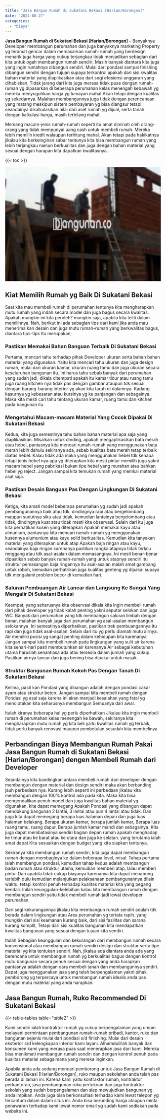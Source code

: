```yaml
---
title: "Jasa Bangun Rumah di Sukatani Bekasi [Harian/Borongan]"
date: "2024-08-27"
categories: 
  - "biaya"
---
```


**Jasa Bangun Rumah di Sukatani Bekasi \[Harian/Borongan\]** – Banyaknya Developer membangun perumahan dan juga banyaknya marketing Property yg teramat gencar dalam memasarkan rumah-rumah yang berdesign menarik juga harga yang cukup terjangkau tidak menjadikan sebagian dari kita untuk ogah membangun rumah sendiri. Masih banyak diantara kita juga yang ingin rumahnya dibangun sendiri. Mulai dari pondasi sampai finishing dibangun sendiri dengan tujuan supaya terkontrol apakah dari sisi kwalitas bahan material yang diaplikasikan atau dari segi efesiensi anggaran yang dihabiskan. Tidak jarang dari kita juga merasa tidak puas dengan rumah-rumah yg dipasarkan di beberapa perumahan kelas menengah kebawah yg mereka menyuguhkan harga yg lumayan mahal Akan tetapi dengan kualitas yg sekedarnya. Malahan membangunnya juga tidak dengan perencanaan yang matang meskipun sistem pembayaran yg bisa diangsur tetapi seandainya dikalkulasikan nilai dari aset rumah yg dijual, serta tanah dengan kalkulasi harga, masih terbilang mahal.

Memang macam-jenis rumah-rumah seperti itu amat diminati oleh orang-orang yang tidak mempunyai uang cash untuk membeli rumah. Mereka lebih memilih kredit walaupun terhitung mahal. Akan tetapi pada hakikatnya jikalau kita berkeinginan sabar tentunya kita bisa membangun rumah yang lebih terjangkau namun berkualitas dan juga dengan bahan material yang sesuai dengan harapan kita dapatkan kwalitasnya.

{{< toc >}}

![Jasa Bangun Rumah di Sukatani Bekasi [Harian/Borongan]](/images/borong-bangunan-28.png)

## Kiat Memilih Rumah yg Baik Di Sukatani Bekasi

Saat kita mau membeli rumah di perumahan tentunya kita mengharapkan mutu rumah yang indah secara model dan juga bagus secara kwalitas. Apakah mungkin ini kita peroleh? mungkin saja, apabila kita teliti dalam memilihnya. Nah, berikut ini ada sebagian tips dari kami jika anda mau menerima kan desain dan juga mutu rumah-rumah yang berkwalitas bagus, diantara tips-tips Itu merupakan;

### Pastikan Memakai Bahan Banguan Terbaik Di Sukatani Bekasi

Pertama, mencari tahu terhadap pihak Developer ukuran serta bahan bahan material yang digunakan. Yaitu kita mencari tahu ukuran dan juga design rumah, mulai dari ukuran kamar, ukuran ruang tamu dan juga ukuran secara keseluruhan bangunan itu. Ini harus tahu sebab banyak dari perumahan yang sudah jadi, dikala ditempati apakah itu kamar tidur atau ruang tamu juga ruang kitchen nya tidak pas dengan gambar ataupun tdk sesuai dengan barang-barang interior yg akan kita taruh di dalamnya. Kadang kasurnya yg kebesaran atau kursinya yg ke panjangan dan sebagainya. Maka kita mesti cari tahu tentang ukuran kamar, ruang tamu dan kitchen pada bangunan itu.

### Mengetahui Macam-macam Material Yang Cocok Dipakai Di Sukatani Bekasi

Kedua, kita juga semestinya tahu bahan bahan material apa saja yang diaplikasikan. Misalkan untuk dinding, apakah mengaplikasikan bata merah atau hebel, pantasnya kita mencari rumah-rumah yang menggunakan bata merah lebih dahulu sekiranya ada, sebab kualitas bata merah tetap terbaik diatas hebel. Kalau tidak ada maka yang menggunakan hebel tdk kenapa tetapi jenis hebel nya apa yg diterapkan kita mesti pintar memilih juga yakni macam hebel yang pabrikasi bukan tipe hebel yang murahan atau bahkan hebel yg reject. Jangan sampai kita temukan rumah yang memkai material asal saja.

### Pastikan Desain Banguan Pas Dengan Lingkungan Di Sukatani Bekasi

Ketiga, kita amati model beberapa perumahan yg sudah jadi apakah pembangunannya baik atau tdk, dindingnya rapi atau bergelombang maupun sudutnya siku atau tidak, kemudian lantainya bergelombang atau tidak, dindingnya kuat atau tidak mesti kita observasi. Selain dari itu juga kita perhatikan kusen yang diterapkan Apakah memakai kayu atau almunium, pantasnya kita mencari rumah-rumah yg menggunakan kusennya alumunium atau kayu solid berkualitas. Kemudian kita tanyakan material yang diterapkan untuk atap Apakah baja ringan atau kayu, seandainya baja ringan karenanya pastikan rangka atapnya tidak terlalu renggang atau tdk asal-asalan dalam memasangnya. Ini mesti benar-benar dipastikan sebab banyak rumah-rumah yang untuk atapnya sendiri itu struktur pemasangan baja ringannya itu asal-asalan malah amat gampang untuk roboh, kemudian perhatrikan juga kualitas genteng yg dipakai supaya tdk mengalami problem bocor di kemudian hari.

### Saluran Pembuangan Air Lancar dan Langsung Ke Sungai Yang Mengalir Di Sukatani Bekasi

Keempat, yang seharusnya kita observasi dikala kita ingin membeli rumah dari pihak developer yg tidak kalah penting yakni seputar selokan dan juga WC. Banyak dari perumahan yang tdk membangun saluran limbah dengan benar, malahan banyak juga dari perumahan yg asal-asalan membangun selokannya. Ini semestinya diperhatikan, pastikan trek pembuangannya itu rapi dan juga tidak asal-asalan. Selain dari itu yg perlu diamati mutu airnya. Air memiliki posisi yg sangat penting dalam kehidupan kita karenanya Jangan sampai kita membeli rumah pada lingkungan yang sulit air karena kita sehari-hari pasti membutuhkan air karenanya Air sebagai kebutuhan utama haruslah senantiasa ada atau tersedia dalam jumlah yang cukup. Pastikan airnya lancar dan juga bening bisa dipakai untuk masak.

### Struktur Bangunan Rumah Kokoh Pas Dengan Tanah Di Sukatani Bekasi

Kelima, pasti kan Pondasi yang dibangun adalah dengan pondasi cakar ayam atau struktur beton. Jangan sampai kita membeli rumah dengan Pondasi yg asal saja karena ini akan menjadi kesalahan yang fatal yg menciptakan kita seharusnya membangun Semuanya dari awal.

Itulah kiranya beberapa hal yg perlu diperhatikan Jikalau kita ingin membeli rumah di perumahan kelas menengah ke bawah, sekiranya kita mengharapkan mutu rumah yg kita beli yaitu kwalitas rumah yg terbaik, tidak perlu banyak renovasi maupun pembetulan sesudah kita membelinya.

## Perbandingan Biaya Membangun Rumah Pakai Jasa Bangun Rumah di Sukatani Bekasi \[Harian/Borongan\] dengen Membeli Rumah dari Developer

Seandainya kita bandingkan antara membeli rumah dari developer dengan membangun dengan material dan design sendiri maka akan berbanding jauh perbedaan nya. Kurang lebih seperti ini perbedaan jikalau kita membangun dengan 100% kontrol ada pada kita. Maka kita bisa mengendalikan penuh model dan juga kwalitas bahan material yg digunakan, kita dapat memegang Apakah Pondasi yang dibangun dapat mendukung bangunan 2 lantai, 3 lantai atau pun 4 lantai atau tidak. Dan juga kita dapat memegang berapa luas halaman depan dan juga luas halaman belakang. Berapa ukuran kamar, berapa jumlah kamar, Berapa luas ruang tamu, ruang dapur, Berapa jumlah kamar mandi dan sebagainya. Kita juga dapat membatasinya sendiri bagian depan rumah apakah menghadap ke timur atau ke barat atau ke utara dan juga ke selatan. yang terutama ialah amat dapat Kita sesuaikan dengan budget yang kita siapkan tentunya.

Sekiranya kita membangun rumah sendiri, kita juga dapat membangun rumah dengan membaginya ke dalam beberapa level, misal. Tahap pertama ialah membangun pondasi, kemudian tahap kedua adalah membangun badan rumah atau struktur utama, kemudian memberi atap, lalau memberi pintu. Dan apabila tidak cukup biayanya karenanya kita dapat menabung terlebih dulu kemudian melanjutkan pelaksanaan pembangunannya dilain waktu, tetapi kontrol penuh terhadap kualitas material kita yang pegang kendali. Inilah keunggulan-kelebihan kalau kita membangun rumah dengan membangun sendiri yaitu tidak membeli rumah jadi lewat developer perumahan.

Dari segi kekurangannya jikalau kita membangun rumah sendiri adalah tdk berada dalam lingkungan atau Area perumahan yg tertata rapih. yang mungkin dari sisi keamanan kurang baik, dari sisi fasilitas dan sarana kurang komplit, Tetapi dari sisi kualitas bangunan kita mendapatkan kwalitas bangunan yang sesuai dengan tujuan kita sendiri.

Itulah Sebagian keunggulan dan kekurangan dari membangun rumah secara konvensional atau membangun rumah sendiri design dan struktur serta tipe material yg kita tentukan sendiri. Nah, jikalau ada diantara anda ada yang berencana untuk membangun rumah yg berkualitas bagus dengan kontrol mutu bangunan secara penuh sesuai dengan yang anda harapkan pantasnya adalah dengan cara membeli tanah dan membangunnya sendiri. Dapat juga menggunakan jasa yang telah berpengalaman yakni pihak pemborong yg terpercaya untuk membangun rumah idealis anda pas dengan mutu material yang anda harapkan.

## Jasa Bangun Rumah, Ruko Recommended Di Sukatani Bekasi

{{< table-tables table="table2" >}}

Kami sendiri ialah kontraktor rumah yg cukup berpengalaman yang umum melayani permintaan pembangunan rumah-rumah pribadi, kantor, ruko dan bangunan sejenis mulai dari pondasi s/d finishing. Mulai dari desain eksterior s/d kelengkapan interior kami layani. Alhamdulillah banyak dari konsumen kami yang merasa puas saat menerapkan jasa dari kami. Mereka bisa menikmati membangun rumah sendiri dan dengan kontrol penuh pada kualitas material sebagaimana yang mereka inginkan.

Apabila anda ada sedang mencari pemborong untuk Jasa Bangun Rumah di Sukatani Bekasi \[Harian/Borongan\], ruko maupun sekolahan anda telah pas berada di laman ini. Karena kami yaitu kontraktor rumah, kontraktor perkantoran, jasa pembangunan ruko pertokoan dan juga kontraktor sekolah yang sudah berpengalaman dan siap mewujudkan bangunan yg anda impikan. Anda juga bisa berkonsultasi terhadap kami lewat telepon yg tercantum dalam dalam situs ini. Anda bisa berunding harga ataupun minta penawaran terhadap kami lewat nomor email yg sudah kami sediakan pada website ini.
